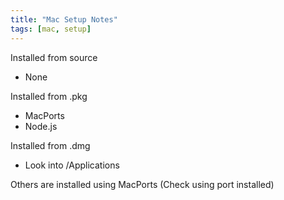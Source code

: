 ```yaml
---
title: "Mac Setup Notes"
tags: [mac, setup]
---
```

Installed from source

- None

Installed from .pkg

- MacPorts
- Node.js

Installed from .dmg

- Look into /Applications

Others are installed using MacPorts
(Check using port installed)
